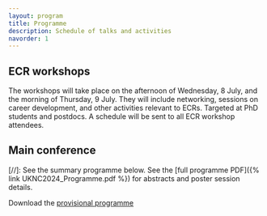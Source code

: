 ```yaml
---
layout: program
title: Programme
description: Schedule of talks and activities
navorder: 1
---
```


## ECR workshops

The workshops will take place on the afternoon of Wednesday, 8 July, and the morning of Thursday, 9 July. They will include networking, sessions on career development, and other activities relevant to ECRs. Targeted at PhD students and postdocs. A schedule will be sent to all ECR workshop attendees.

## Main conference

[//]: See the summary programme below. See the [full programme PDF]({% link UKNC2024_Programme.pdf %}) for abstracts and poster session details.

Download the [provisional programme](/assets/docs/UKNC2025_provisional_Main_Programme_schedule_updated_6th-June.pdf)

